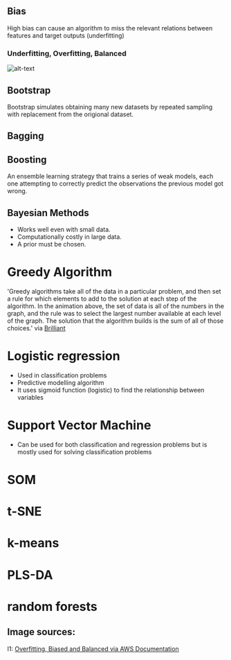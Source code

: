 
## Bias
High bias can cause an algorithm to miss the relevant relations between features and target outputs (underfitting)

### Underfitting, Overfitting, Balanced

![alt-text](https://docs.aws.amazon.com/machine-learning/latest/dg/images/mlconcepts_image5.png)

## Bootstrap
Bootstrap simulates obtaining many new datasets by repeated sampling with replacement from the origional dataset. 

## Bagging 

## Boosting
An ensemble learning strategy that trains a series of weak models, each one attempting to correctly predict the observations the previous model got wrong. 

## Bayesian Methods
- Works well even with small data.  
- Computationally costly in large data.  
- A prior must be chosen.   

# Greedy Algorithm
'Greedy algorithms take all of the data in a particular problem, and then set a rule for which elements to add to the solution at each step of the algorithm. In the animation above, the set of data is all of the numbers in the graph, and the rule was to select the largest number available at each level of the graph. The solution that the algorithm builds is the sum of all of those choices.' via [Brilliant](https://brilliant.org/wiki/greedy-algorithm/)

# Logistic regression 
- Used in classification problems 
- Predictive modelling algorithm
- It uses sigmoid function (logistic) to find the relationship between variables

# Support Vector Machine
- Can be used for both classification and regression problems but is mostly used for solving classification problems




# SOM
# t-SNE
# k-means
# PLS-DA
# random forests


## Image sources: 
I1:  [Overfitting, Biased and Balanced via AWS Documentation](https://docs.aws.amazon.com/machine-learning/latest/dg/images/mlconcepts_image5.png)
